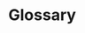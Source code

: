 # Glossary

<!--
In this chapter you should start a list of all the project specific terms and their explanations that people new to the project won't know. Also words that people might know but are extremely important, like some technical terms, should be written down here. There can't be too much explanation, so don't heistate to write down all weird words and abbreviations that come to your mind when you think back to your own first days at the project.
-->
